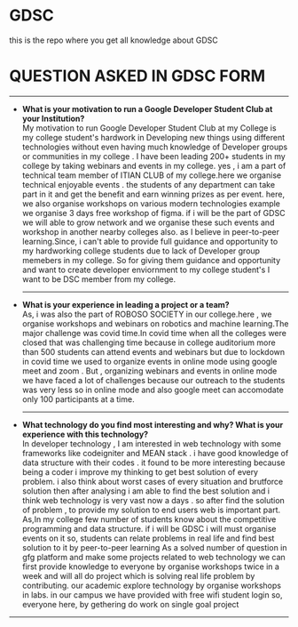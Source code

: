 # GDSC
this is the repo where you get all knowledge about GDSC


<h1> QUESTION ASKED IN GDSC FORM</h1>
<hr>
<ul>
 <li> <b>What is your motivation to run a Google Developer Student Club at your Institution?</b><br>
My motivation to run Google Developer Student Club at my College is my college student's hardwork in Developing new things using different technologies without even having much knowledge of Developer groups or communities in my college . I have been leading 200+ students in my college by taking webinars and events in my college. yes , i am a part of technical team member of ITIAN CLUB of my college.here we organise technical enjoyable events . the students of any department can take part in it and get the benefit and earn winning prizes as per event. here, we also organise workshops on various modern technologies example we organise 3 days free workshop of figma. if i will be the part of GDSC we will able to grow network and we organise these such events and workshop in another nearby colleges also. as I believe in peer-to-peer learning.Since, i can't able to provide full guidance and opportunity to my hardworking college students due to lack of Developer group memebers in my college. So for giving them guidance and opportunity and want to create developer enviornment to my college student's I want to be DSC member from my college.</li><hr>
 <li><b>What is your experience in leading a project or a team?</b><br>
As, i was also the part of ROBOSO SOCIETY in our college.here , we organise workshops and webinars on robotics and machine learning.The major challenge was covid time.In covid time when all the colleges were closed that was challenging time because in college auditorium more than 500 students can attend events and webinars but due to lockdown in covid time we used to organize events in online mode using google meet and zoom . But , organizing webinars and events in online mode we have faced a lot of challenges because our outreach to the students was very less so in online mode and also google meet can accomodate only 100 participants at a time.</li><hr>
 <li><b>What technology do you find most interesting and why? What is your experience with this technology?</b><br>
 In developer technology , I am interested in web technology with some frameworks like codeigniter and MEAN stack . i have good knowledge of data structure with their codes . it found to be more interesting because being a coder i improve my thinking to get best solution of every problem. i also think about worst cases of every situation and brutforce solution then after analysing i am able to find the best solution and i think web technology is very vast now a days . so after find the solution of problem , to provide my solution to end users web is important part. As,In my college few number of students know about the competitive programming and data structure. if i will be GDSC i will must organise events on it so, students can relate problems in real life and find best solution to it by peer-to-peer learning As a solved number of question in gfg platform and make some projects related to web technology we can first provide knowledge to everyone by organise workshops twice in a week and will all do project which is solving real life problem by contributing. our academic explore technology by organise workshops in labs. in our campus we have provided with free wifi student login so, everyone here, by gethering do work on single goal project</li>
</ul><hr>
